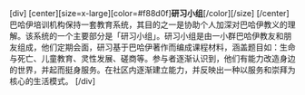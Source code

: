 [div]
[center][size=x-large][color=#f88d0f]**研习小组**[/color][/size]
[/center]
​巴哈伊培训机构保持一套教育系统，其目的之一是协助个人加深对巴哈伊教义的理解。该系统的一个主要部分是「研习小组」。研习小组是由一小群巴哈伊​​教友和朋友组成，他们定期会面，研习基于巴哈伊著作而编成课程材料，涵盖题目如：生命与死亡、儿童教育、灵性发展、磋商等。参与者逐渐认识到，他们有能力改造身边的世界，并起而挺身服务。在社区内逐渐建立能力，并反映出一种以服务和崇拜为核心的生活模式。
[/div]
